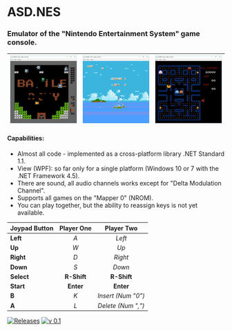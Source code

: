 # ASD.NES
### Emulator of the "Nintendo Entertainment System" game console.
|![Battle City Screenshot](https://github.com/Art-Stea1th/ASD.NES/blob/master/Screenshots/battle-city.jpg)|![Battle City Screenshot](https://github.com/Art-Stea1th/ASD.NES/blob/master/Screenshots/sky-destroyer.jpg)|![Battle City Screenshot](https://github.com/Art-Stea1th/ASD.NES/blob/master/Screenshots/pacman.jpg)|
|:---:|:---:|:---:|

#### Capabilities:
- Almost all code - implemented as a cross-platform library .NET Standard 1.1.
- View (WPF): so far only for a single platform (Windows 10 or 7 with the .NET Framework 4.5).
- There are sound, all audio channels works except for "Delta Modulation Channel".
- Supports all games on the "Mapper 0" (NROM).
- You can play together, but the ability to reassign keys is not yet available.

| Joypad Button    | Player One        | Player Two         |
| :---             |      :---:        |       :---:        |
| **Left**         | *A*               | *Left*             |
| **Up**           | *W*               | *Up*               |
| **Right**        | *D*               | *Right*            |
| **Down**         | *S*               | *Down*             |
| **Select**       | **R-Shift**       | **R-Shift**        |
| **Start**        | **Enter**         | **Enter**          |
| **B**            | *K*               | *Insert (Num "0")* |
| **A**            | *L*               | *Delete (Num ",")* |

[![Releases](https://img.shields.io/badge/Releases-All-green.svg?style=flat-square&colorB=9FB861)](https://github.com/Art-Stea1th/ASD.NES/releases) [![v 0.1](https://img.shields.io/badge/v%200.1-Latest-green.svg?style=flat-square&colorB=9FB861)](https://github.com/Art-Stea1th/ASD.NES/releases/latest)
